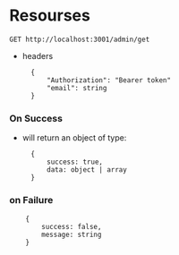 # Resourses

    GET http://localhost:3001/admin/get


- headers

        {
            "Authorization": "Bearer token"
            "email": string
        }

### On Success

- will return an object of type:

        {
            success: true,
            data: object | array
        }

### on Failure

        {
            success: false,
            message: string
        }
